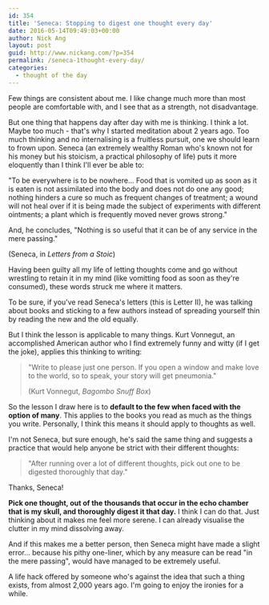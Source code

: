 ```yaml
---
id: 354
title: 'Seneca: Stopping to digest one thought every day'
date: 2016-05-14T09:49:03+00:00
author: Nick Ang
layout: post
guid: http://www.nickang.com/?p=354
permalink: /seneca-1thought-every-day/
categories:
  - thought of the day
---
```

Few things are consistent about me. I like change much more than most people are comfortable with, and I see that as a strength, not disadvantage.

But one thing that happens day after day with me is thinking. I think a lot. Maybe too much - that's why I started meditation about 2 years ago. Too much thinking and no internalising is a fruitless pursuit, one we should learn to frown upon. Seneca (an extremely wealthy Roman who's known not for his money but his stoicism, a practical philosophy of life) puts it more eloquently than I think I'll ever be able to:

"To be everywhere is to be nowhere... Food that is vomited up as soon as it is eaten is not assimilated into the body and does not do one any good; nothing hinders a cure so much as frequent changes of treatment; a wound will not heal over if it is being made the subject of experiments with different ointments; a plant which is frequently moved never grows strong."

And, he concludes, "Nothing is so useful that it can be of any service in the mere passing."

(Seneca, in <i>Letters from a Stoic</i>)

Having been guilty all my life of letting thoughts come and go without wrestling to retain it in my mind (like vomitting food as soon as they're consumed), these words struck me where it matters.

To be sure, if you've read Seneca's letters (this is Letter II), he was talking about books and sticking to a few authors instead of spreading yourself thin by reading the new and the old equally.

But I think the lesson is applicable to many things. Kurt Vonnegut, an accomplished American author who I find extremely funny and witty (if I get the joke), applies this thinking to writing:
<blockquote>"Write to please just one person. If you open a window and make love to the world, so to speak, your story will get pneumonia."

(Kurt Vonnegut, <i>Bagombo Snuff Box</i>)</blockquote>
So the lesson I draw here is to <b>default to the few when faced with the option of many</b>. This applies to the books you read as much as the things you write. Personally, I think this means it should apply to thoughts as well.

I'm not Seneca, but sure enough, he's said the same thing and suggests a practice that would help anyone be strict with their different thoughts:
<blockquote>"After running over a lot of different thoughts, pick out one to be digested thoroughly that day."</blockquote>
Thanks, Seneca!

<b>Pick one thought, out of the thousands that occur in the echo chamber that is my skull, and thoroughly digest it that day.</b> I think I can do that. Just thinking about it makes me feel more serene. I can already visualise the clutter in my mind dissolving away.

And if this makes me a better person, then Seneca might have made a slight error... because his pithy one-liner, which by any measure can be read "in the mere passing", would have managed to be extremely useful.

A life hack offered by someone who's against the idea that such a thing exists, from almost 2,000 years ago. I'm going to enjoy the ironies for a while.